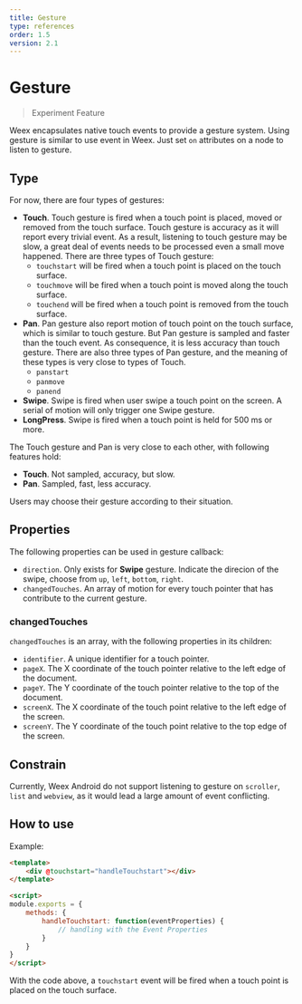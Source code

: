 ```yaml
---
title: Gesture
type: references
order: 1.5
version: 2.1
---
```


# Gesture

> Experiment Feature

Weex encapsulates native touch events to provide a gesture system. Using gesture is similar to use event in Weex. Just set `on` attributes on a node to listen to gesture.

## Type
For now, there are four types of gestures:

* **Touch**. Touch gesture is fired when a touch point is placed, moved or removed from the touch surface. Touch gesture is accuracy as it will report every trivial event. As a result, listening to touch gesture may be slow, a great deal of events needs to be processed even a small move happened. There are three types of Touch gesture:
	* `touchstart` will be fired when a touch point is placed on the touch surface.
	* `touchmove` will be fired when a touch point is moved along the touch surface.
	* `touchend` will be fired when a touch point is removed from the touch surface.
* **Pan**. Pan gesture also report motion of touch point on the touch surface, which is similar to touch gesture. But Pan gesture is sampled and faster than the touch event. As consequence, it is less accuracy than touch gesture. There are also three types of Pan gesture, and the meaning of these types is very close to types of Touch.
	* `panstart`
	* `panmove`
	* `panend`
* **Swipe**. Swipe is fired when user swipe a touch point on the screen. A serial of motion will only trigger one Swipe gesture.
* **LongPress**. Swipe is fired when a touch point is held for 500 ms or more.

The Touch gesture and Pan is very close to each other, with following features hold:

* **Touch**. Not sampled, accuracy, but slow.
* **Pan**. Sampled, fast, less accuracy.

Users may choose their gesture according to their situation.

## Properties
The following properties can be used in gesture callback:

* `direction`. Only exists for **Swipe** gesture. Indicate the direcion of the swipe, choose from `up`, `left`, `bottom`, `right`.
* `changedTouches`. An array of motion for every touch pointer that has contribute to the current gesture. 

### changedTouches

`changedTouches` is an array, with the following properties in its children:

* `identifier`. A unique identifier for a touch pointer.
* `pageX`. The X coordinate of the touch pointer relative to the left edge of the document. 
* `pageY`. The Y coordinate of the touch pointer relative to the top of the document.
* `screenX`. The X coordinate of the touch point relative to the left edge of the screen.
* `screenY`. The Y coordinate of the touch point relative to the top edge of the screen.

## Constrain
Currently, Weex Android do not support listening to gesture on `scroller`, `list` and `webview`, as it would lead a large amount of event conflicting. 

## How to use

Example:

```html
<template>
	<div @touchstart="handleTouchstart"></div>
</template>

<script>
module.exports = {
	methods: {
		handleTouchstart: function(eventProperties) {
			// handling with the Event Properties
		}
	}
}
</script>
```

With the code above, a `touchstart` event will be fired when a touch point is placed on the touch surface.
